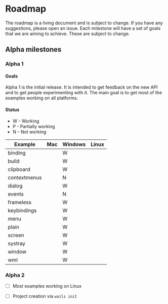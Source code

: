 # Roadmap

The roadmap is a living document and is subject to change. If you have any suggestions, please open an issue.
Each milestone will have a set of goals that we are aiming to achieve. These are subject to change.

## Alpha milestones

### Alpha 1

#### Goals
Alpha 1 is the initial release. It is intended to get feedback on the new API and to get people experimenting with it.
The main goal is to get most of the examples working on all platforms.

#### Status

- W - Working
- P - Partially working
- N - Not working

| Example      | Mac | Windows | Linux |
|--------------|-----|---------|-------|
| binding      |     | W       |       |
| build        |     | W       |       |
| clipboard    |     | W       |       |
| contextmenus |     | N       |       |
| dialog       |     | W       |       |
| events       |     | N       |       |
| frameless    |     | W       |       |
| keybindings  |     | W       |       |
| menu         |     | W       |       |
| plain        |     | W       |       |
| screen       |     | W       |       |
| systray      |     | W       |       |
| window       |     | W       |       |
| wml          |     | W       |       |


### Alpha 2

- [ ] Most examples working on Linux
- [ ] Project creation via `wails init`

